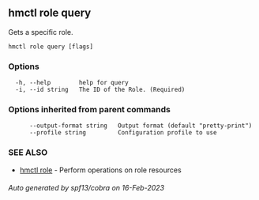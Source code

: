 ## hmctl role query

Gets a specific role.

```
hmctl role query [flags]
```

### Options

```
  -h, --help        help for query
  -i, --id string   The ID of the Role. (Required)
```

### Options inherited from parent commands

```
      --output-format string   Output format (default "pretty-print")
      --profile string         Configuration profile to use
```

### SEE ALSO

* [hmctl role](hmctl_role.md)	 - Perform operations on role resources

###### Auto generated by spf13/cobra on 16-Feb-2023
